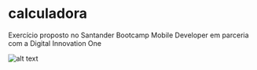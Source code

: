 # calculadora
Exercício proposto no Santander Bootcamp Mobile Developer em parceria com a Digital Innovation One

![alt text](https://raw.githubusercontent.com/username/projectname/branch/path/to/img.png)
